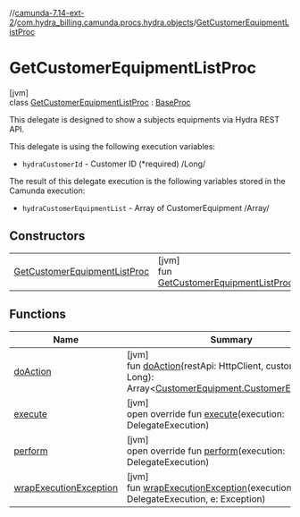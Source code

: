 //[camunda-7.14-ext-2](../../../index.md)/[com.hydra_billing.camunda.procs.hydra.objects](../index.md)/[GetCustomerEquipmentListProc](index.md)

# GetCustomerEquipmentListProc

[jvm]\
class [GetCustomerEquipmentListProc](index.md) : [BaseProc](../../com.hydra_billing.camunda.procs/-base-proc/index.md)

This delegate is designed to show a subjects equipments via Hydra REST API.

This delegate is using the following execution variables:

<ul><li><code>hydraCustomerId</code> - Customer ID (*required) /Long/</li></ul>

The result of this delegate execution is the following variables stored in the Camunda execution:

<ul><li><code>hydraCustomerEquipmentList</code> - Array of CustomerEquipment /Array<CustomerEquipment.CustomerEquipment>/</li></ul>

## Constructors

| | |
|---|---|
| [GetCustomerEquipmentListProc](-get-customer-equipment-list-proc.md) | [jvm]<br>fun [GetCustomerEquipmentListProc](-get-customer-equipment-list-proc.md)() |

## Functions

| Name | Summary |
|---|---|
| [doAction](do-action.md) | [jvm]<br>fun [doAction](do-action.md)(restApi: HttpClient, customerId: Long): Array<[CustomerEquipment.CustomerEquipment](../../com.hydra_billing.camunda.api.hydra.rest.v2.subjects.customers/-customer-equipment/-customer-equipment/index.md)> |
| [execute](../../com.hydra_billing.camunda.procs/-base-proc/execute.md) | [jvm]<br>open override fun [execute](../../com.hydra_billing.camunda.procs/-base-proc/execute.md)(execution: DelegateExecution) |
| [perform](perform.md) | [jvm]<br>open override fun [perform](perform.md)(execution: DelegateExecution) |
| [wrapExecutionException](../../com.hydra_billing.camunda.procs/-base-proc/wrap-execution-exception.md) | [jvm]<br>fun [wrapExecutionException](../../com.hydra_billing.camunda.procs/-base-proc/wrap-execution-exception.md)(execution: DelegateExecution, e: Exception) |
